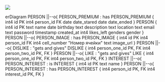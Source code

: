 [![](https://mermaid.ink/img/pako:eNq1VNFu0zAU_RXLz1nVNClp8oa0gqLRUbXjBUWKvPiutZbYke2wlawSbzzyBXzGJECIb0j_CCdtWZdlm0DCD45yzvW95_pe3xInggIOMMhjRhaSZBFHZk3Hs_nbU3Rzc3Qkyt1fPJ2NJ-G7CQrQkqhDuz9MuUXrxbh2EaNoetLCcpBK8NhQrw4oSjQ0W6w0kUBRFwWcAt0S63s6n4mr4VojTjJoOT1nUi8pWaGWKQWVSJZrJniLSUVCOmDICEtbWE6UuhKSHsAsA5NdlqNEgolPY6JbwlN2CSpO4eKAWNRpS7X7dqV_v0zh5OXrcUeRtvi_l6ihEkjTmBfZOUgU4epr9av6Wd1uPqHNl83n6rb6Xv2ovkW4dRcsIwuIC5k-of44nL8JT2rhEV6AVohwihbsA6i9u71F2S1XcIibbKyHsncm-kq0TTq1PCPkv6kIT8_Gs_H8rF3RPRwgplqWf9f6T_bNXZQHrfNYtLtO6UzYbCBNzz-SbsSxhTOQ5vVQM4Ma5xHWSzBycX39lMjL-tLXxo4UWsxXPMGBlgVYuMjrN7ybWji4IKkyaE44Dkp8jQPb73nuwHH8gWv3Pb8_svDKoC-8njscuF7fdYbe0PHXFv4ohHFg9xzbcxzPG9rOaDR0fXMAKNNCTrYjspmUTYT3zYFaxvo3KUCQAQ?type=png)](https://mermaid.live/edit#pako:eNq1VNFu0zAU_RXLz1nVNClp8oa0gqLRUbXjBUWKvPiutZbYke2wlawSbzzyBXzGJECIb0j_CCdtWZdlm0DCD45yzvW95_pe3xInggIOMMhjRhaSZBFHZk3Hs_nbU3Rzc3Qkyt1fPJ2NJ-G7CQrQkqhDuz9MuUXrxbh2EaNoetLCcpBK8NhQrw4oSjQ0W6w0kUBRFwWcAt0S63s6n4mr4VojTjJoOT1nUi8pWaGWKQWVSJZrJniLSUVCOmDICEtbWE6UuhKSHsAsA5NdlqNEgolPY6JbwlN2CSpO4eKAWNRpS7X7dqV_v0zh5OXrcUeRtvi_l6ihEkjTmBfZOUgU4epr9av6Wd1uPqHNl83n6rb6Xv2ovkW4dRcsIwuIC5k-of44nL8JT2rhEV6AVohwihbsA6i9u71F2S1XcIibbKyHsncm-kq0TTq1PCPkv6kIT8_Gs_H8rF3RPRwgplqWf9f6T_bNXZQHrfNYtLtO6UzYbCBNzz-SbsSxhTOQ5vVQM4Ma5xHWSzBycX39lMjL-tLXxo4UWsxXPMGBlgVYuMjrN7ybWji4IKkyaE44Dkp8jQPb73nuwHH8gWv3Pb8_svDKoC-8njscuF7fdYbe0PHXFv4ohHFg9xzbcxzPG9rOaDR0fXMAKNNCTrYjspmUTYT3zYFaxvo3KUCQAQ)

erDiagram
    PERSON ||--o{ PERSON_PREMIUM : has
    PERSON_PREMIUM {
        int4 id PK
        int4 person_id FK
        date date_stared 
        date date_ended
    }
    PERSON {
        int4 id PK
        text name
        date birthday 
        text description
        text location
        text email
        text password
        timestamp created_at
        int4 likes_left
        genders gender
    }
    PERSON ||--o{ PERSON_IMAGE : has
    PERSON_IMAGE {
        int4 id PK
        int4 person_id FK
        int4 cell_number "Номер ячейки"
        text image_url
    }
    PERSON ||--o{ DISLIKE : "gets and gives"
    DISLIKE {
        int4 person_one_id PK, FK
        int4 person_two_id PK, FK
    }
    PERSON ||--o{ LIKE : "gets and gives"
    LIKE {
        int4 person_one_id PK, FK
        int4 person_two_id PK, FK
    }
    INTEREST ||--o{ PERSON_INTEREST : is
    INTEREST {
        int4 id PK
        text name
    }
    PERSON ||--o{ PERSON_INTEREST : has
    PERSON_INTEREST {
        int4 person_id PK, FK
        int4 interest_id PK, FK
    }
    
